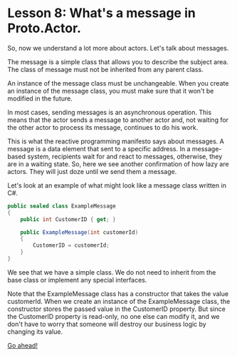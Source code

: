 # Lesson 8: What's a message in Proto.Actor.

So, now we understand a lot more about actors. Let's talk about messages.

The message is a simple class that allows you to describe the subject area. The class of message must not be inherited from any parent class.

An instance of the message class must be unchangeable. When you create an instance of the message class, you must make sure that it won't be modified in the future.

In most cases, sending messages is an asynchronous operation. This means that the actor sends a message to another actor and, not waiting for the other actor to process its message, continues to do his work.

This is what the reactive programming manifesto says about messages. A message is a data element that sent to a specific address. In a message-based system, recipients wait for and react to messages, otherwise, they are in a waiting state. So, here we see another confirmation of how lazy are actors. They will just doze until we send them a message.

Let's look at an example of what might look like a message class written in C#.

```csharp
public sealed class ExampleMessage
{
    public int CustomerID { get; }

    public ExampleMessage(int customerId)
    {
        CustomerID = customerId;
    }
}
```



We see that we have a simple class. We do not need to inherit from the base class or implement any special interfaces. 

Note that the ExampleMessage class has a constructor that takes the value customerId. When we create an instance of the ExampleMessage class, the constructor stores the passed value in the CustomerID property. But since the CustomerID property is read-only, no one else can modify it, and we don't have to worry that someone will destroy our business logic by changing its value.

[Go ahead!](../lesson-9)
